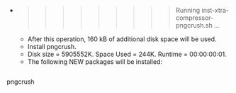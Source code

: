 * >>>>>>>>> Running inst-xtra-compressor-pngcrush.sh ...
  * After this operation, 160 kB of additional disk space will be used.
  * Install pngcrush.
  * Disk size = 5905552K. Space Used = 244K. Runtime = 00:00:00:01.
  * The following NEW packages will be installed:
  ```bash
pngcrush
  ```
